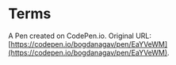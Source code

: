 # Terms

A Pen created on CodePen.io. Original URL: [https://codepen.io/bogdanagav/pen/EaYVeWM](https://codepen.io/bogdanagav/pen/EaYVeWM).

